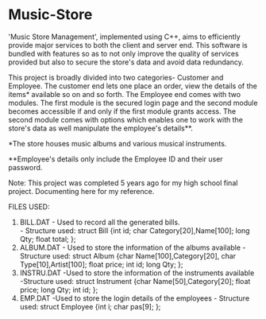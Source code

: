 # Music-Store
'Music Store Management', implemented using C++, aims to efficiently provide major services to both the client and server end. This software is bundled with features so as to not only improve the quality of services provided but also to secure the store's data and avoid data redundancy.

This project is broadly divided into two categories- Customer and Employee. The customer end lets one place an order, view the details of the items* available so on and so forth.
The Employee end comes with two modules. The first module is the secured login page and the second module becomes accessible if and only if the first module grants access. The second module comes with options which enables one to work with the store's data as well manipulate the employee's details**.

*The store houses music albums and various musical instruments.

**Employee's details only include the Employee ID and their user password. 

Note: This project was completed 5 years ago for my high school final project. Documenting here for my reference.

FILES USED:
1.	BILL.DAT                 - Used to record all the generated bills.  
                                              -  Structure used:
                                                         struct Bill
                                                        {int id;
                                                         char Category[20],Name[100];
                                                         long Qty;
                                                         float total;
                                                            };
2.	ALBUM.DAT            - Used to store the information of the albums available
	                                    - Structure used: 
                              struct Album
                                                         {char Name[100],Category[20],
                                                           char Type[10],Artist[100];
                                                           float price; int id;
                                                           long Qty;
                                                            };
3.	INSTRU.DAT      -Used to store the information of the instruments available
                                        -Structure used:
                                                        struct Instrument
                                                         {char Name[50],Category[20];
                                                           float price;
                                                           long Qty;  int id;
                                                           };
4.	EMP.DAT            -Used to store the login details of the employees
                                        - Structure used:
                              struct Employee
                                                        {int i;
                                                         char pas[9];
                                                         };


